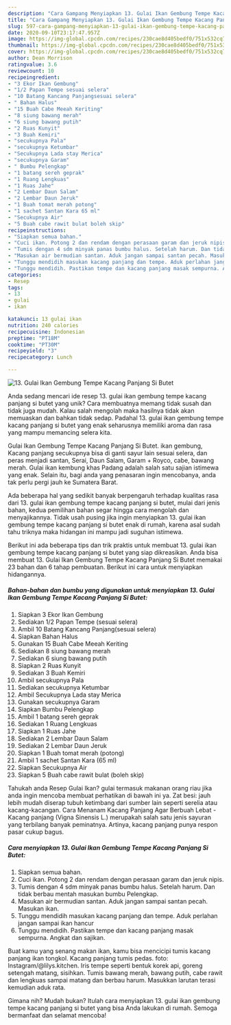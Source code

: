 ```yaml
---
description: "Cara Gampang Menyiapkan 13. Gulai Ikan Gembung Tempe Kacang Panjang Si Butet yang Lezat Sekali"
title: "Cara Gampang Menyiapkan 13. Gulai Ikan Gembung Tempe Kacang Panjang Si Butet yang Lezat Sekali"
slug: 597-cara-gampang-menyiapkan-13-gulai-ikan-gembung-tempe-kacang-panjang-si-butet-yang-lezat-sekali
date: 2020-09-10T23:17:47.957Z
image: https://img-global.cpcdn.com/recipes/230cae8d405bedf0/751x532cq70/13-gulai-ikan-gembung-tempe-kacang-panjang-si-butet-foto-resep-utama.jpg
thumbnail: https://img-global.cpcdn.com/recipes/230cae8d405bedf0/751x532cq70/13-gulai-ikan-gembung-tempe-kacang-panjang-si-butet-foto-resep-utama.jpg
cover: https://img-global.cpcdn.com/recipes/230cae8d405bedf0/751x532cq70/13-gulai-ikan-gembung-tempe-kacang-panjang-si-butet-foto-resep-utama.jpg
author: Dean Morrison
ratingvalue: 3.6
reviewcount: 10
recipeingredient:
- "3 Ekor Ikan Gembung"
- "1/2 Papan Tempe sesuai selera"
- "10 Batang Kancang Panjangsesuai selera"
- " Bahan Halus"
- "15 Buah Cabe Meeah Keriting"
- "8 siung bawang merah"
- "6 siung bawang putih"
- "2 Ruas Kunyit"
- "3 Buah Kemiri"
- "secukupnya Pala"
- "secukupnya Ketumbar"
- "Secukupnya Lada stay Merica"
- "secukupnya Garam"
- " Bumbu Pelengkap"
- "1 batang sereh geprak"
- "1 Ruang Lengkuas"
- "1 Ruas Jahe"
- "2 Lembar Daun Salam"
- "2 Lembar Daun Jeruk"
- "1 Buah tomat merah potong"
- "1 sachet Santan Kara 65 ml"
- "Secukupnya Air"
- "5 Buah cabe rawit bulat boleh skip"
recipeinstructions:
- "Siapkan semua bahan."
- "Cuci ikan. Potong 2 dan rendam dengan perasaan garam dan jeruk nipis."
- "Tumis dengan 4 sdm minyak panas bumbu halus. Setelah harum. Dan tidak berbau mentah masukan bumbu Pelengkap."
- "Masukan air bermudian santan. Aduk jangan sampai santan pecah. Masukan ikan."
- "Tunggu mendidih masukan kacang panjang dan tempe. Aduk perlahan jangan sampai ikan hancur"
- "Tunggu mendidih. Pastikan tempe dan kacang panjang masak sempurna. Angkat dan sajikan."
categories:
- Resep
tags:
- 13
- gulai
- ikan

katakunci: 13 gulai ikan 
nutrition: 240 calories
recipecuisine: Indonesian
preptime: "PT18M"
cooktime: "PT30M"
recipeyield: "3"
recipecategory: Lunch

---
```



![13. Gulai Ikan Gembung Tempe Kacang Panjang Si Butet](https://img-global.cpcdn.com/recipes/230cae8d405bedf0/751x532cq70/13-gulai-ikan-gembung-tempe-kacang-panjang-si-butet-foto-resep-utama.jpg)

Anda sedang mencari ide resep 13. gulai ikan gembung tempe kacang panjang si butet yang unik? Cara membuatnya memang tidak susah dan tidak juga mudah. Kalau salah mengolah maka hasilnya tidak akan memuaskan dan bahkan tidak sedap. Padahal 13. gulai ikan gembung tempe kacang panjang si butet yang enak seharusnya memiliki aroma dan rasa yang mampu memancing selera kita.

Gulai Ikan Gembung Tempe Kacang Panjang Si Butet. ikan gembung, Kacang panjang secukupnya bisa di ganti sayur lain sesuai selera, dan peras menjadi santan, Serai, Daun Salam, Garam + Royco, cabe, bawang merah. Gulai ikan kembung khas Padang adalah salah satu sajian istimewa yang enak. Selain itu, bagi anda yang penasaran ingin mencobanya, anda tak perlu pergi jauh ke Sumatera Barat.

Ada beberapa hal yang sedikit banyak berpengaruh terhadap kualitas rasa dari 13. gulai ikan gembung tempe kacang panjang si butet, mulai dari jenis bahan, kedua pemilihan bahan segar hingga cara mengolah dan menyajikannya. Tidak usah pusing jika ingin menyiapkan 13. gulai ikan gembung tempe kacang panjang si butet enak di rumah, karena asal sudah tahu triknya maka hidangan ini mampu jadi suguhan istimewa.


Berikut ini ada beberapa tips dan trik praktis untuk membuat 13. gulai ikan gembung tempe kacang panjang si butet yang siap dikreasikan. Anda bisa membuat 13. Gulai Ikan Gembung Tempe Kacang Panjang Si Butet memakai 23 bahan dan 6 tahap pembuatan. Berikut ini cara untuk menyiapkan hidangannya.

<!--inarticleads1-->

##### Bahan-bahan dan bumbu yang digunakan untuk menyiapkan 13. Gulai Ikan Gembung Tempe Kacang Panjang Si Butet:

1. Siapkan 3 Ekor Ikan Gembung
1. Sediakan 1/2 Papan Tempe (sesuai selera)
1. Ambil 10 Batang Kancang Panjang(sesuai selera)
1. Siapkan  Bahan Halus
1. Gunakan 15 Buah Cabe Meeah Keriting
1. Sediakan 8 siung bawang merah
1. Sediakan 6 siung bawang putih
1. Siapkan 2 Ruas Kunyit
1. Sediakan 3 Buah Kemiri
1. Ambil secukupnya Pala
1. Sediakan secukupnya Ketumbar
1. Ambil Secukupnya Lada stay Merica
1. Gunakan secukupnya Garam
1. Siapkan  Bumbu Pelengkap
1. Ambil 1 batang sereh geprak
1. Sediakan 1 Ruang Lengkuas
1. Siapkan 1 Ruas Jahe
1. Sediakan 2 Lembar Daun Salam
1. Sediakan 2 Lembar Daun Jeruk
1. Siapkan 1 Buah tomat merah (potong)
1. Ambil 1 sachet Santan Kara (65 ml)
1. Siapkan Secukupnya Air
1. Siapkan 5 Buah cabe rawit bulat (boleh skip)


Tahukah anda Resep Gulai Ikan? gulai termasuk makanan orang riau jika anda ingin mencoba membuat perhatikan di bawah ini ya. Zat besi: jauh lebih mudah diserap tubuh ketimbang dari sumber lain seperti serelia atau kacang-kacangan. Cara Menanam Kacang Panjang Agar Berbuah Lebat - Kacang panjang (Vigna Sinensis L.) merupakah salah satu jenis sayuran yang terbilang banyak peminatnya. Artinya, kacang panjang punya respon pasar cukup bagus. 

<!--inarticleads2-->

##### Cara menyiapkan 13. Gulai Ikan Gembung Tempe Kacang Panjang Si Butet:

1. Siapkan semua bahan.
1. Cuci ikan. Potong 2 dan rendam dengan perasaan garam dan jeruk nipis.
1. Tumis dengan 4 sdm minyak panas bumbu halus. Setelah harum. Dan tidak berbau mentah masukan bumbu Pelengkap.
1. Masukan air bermudian santan. Aduk jangan sampai santan pecah. Masukan ikan.
1. Tunggu mendidih masukan kacang panjang dan tempe. Aduk perlahan jangan sampai ikan hancur
1. Tunggu mendidih. Pastikan tempe dan kacang panjang masak sempurna. Angkat dan sajikan.


Buat kamu yang senang makan ikan, kamu bisa mencicipi tumis kacang panjang ikan tongkol. Kacang panjang tumis pedas. foto: Instagram/@lilys.kitchen. Iris tempe seperti bentuk korek api, goreng setengah matang, sisihkan. Tumis bawang merah, bawang putih, cabe rawit dan lengkuas sampai matang dan berbau harum. Masukkan larutan terasi kemudian aduk rata. 

Gimana nih? Mudah bukan? Itulah cara menyiapkan 13. gulai ikan gembung tempe kacang panjang si butet yang bisa Anda lakukan di rumah. Semoga bermanfaat dan selamat mencoba!
